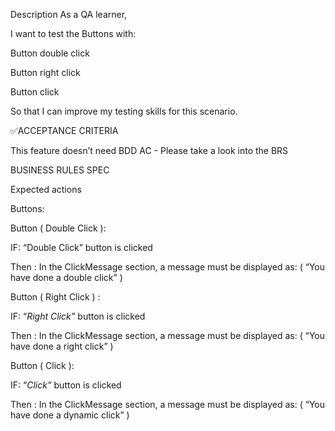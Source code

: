 Description
As a QA learner,

I want to test the Buttons with:

Button double click

Button right click

Button click

So that I can improve my testing skills for this scenario.

✅ACCEPTANCE CRITERIA

This feature doesn’t need BDD AC - Please take a look into the BRS

BUSINESS RULES SPEC

Expected actions

Buttons:

 Button ( Double Click ):

IF: “Double Click” button is clicked

Then : In the ClickMessage section, a message must be displayed as: ( “You have done a double click” )

Button ( Right Click ) :

IF: “*Right Click”* button is clicked

Then : In the ClickMessage section, a message must be displayed as: ( “You have done a right click” )

Button ( Click ):

IF: “*Click”* button is clicked

Then : In the ClickMessage section, a message must be displayed as: ( “You have done a dynamic click” )